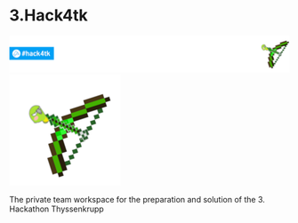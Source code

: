 # 3.Hack4tk
![Hack4tk](Bases/Hack4tk.png)
![Logo](Bases/BoW.png)

The private team workspace for the preparation and solution of the 3. Hackathon Thyssenkrupp
